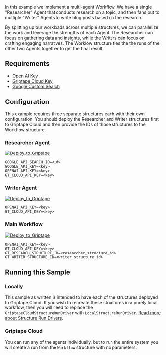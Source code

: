 In this example we implement a multi-agent Workflow. We have a single "Researcher" Agent that conducts research on a topic, and then fans out to multiple "Writer" Agents to write blog posts based on the research.

By splitting up our workloads across multiple structures, we can parallelize the work and leverage the strengths of each Agent. The Researcher can focus on gathering data and insights, while the Writers can focus on crafting engaging narratives. The Worklow structure ties the the runs of the other two Agents together to get the final result.

## Requirements

- [Open AI Key](https://platform.openai.com/api-keys)
- [Griptape Cloud Key](https://cloud.griptape.ai/configuration/api-keys)
- [Google Custom Search](https://developers.google.com/custom-search/v1/introduction)

## Configuration

This example requires three separate structures each with their own configuration. You should deploy the Researcher and Writer structures first to Griptape Cloud and then provide the IDs of those structures to the Workflow structure.

### Researcher Agent

[![Deploy_to_Griptape](https://github.com/griptape-ai/griptape-cloud/assets/2302515/4fd57873-5c93-44a8-8fa3-ac1bf7d73bcc)](https://cloud.griptape.ai/structures/create/github-creation?org=griptape-ai&repo=griptape-sample-structures&branch=main&structure-config-file=griptape-multi-agent-workflows/structure_config_researcher.yaml&name=Researcher&env-var=GOOGLE_API_SEARCH_ID&env-var=GOOGLE_API_KEY&env-var=OPENAI_API_KEY&env-var=GT_CLOUD_API_KEY)

```
GOOGLE_API_SEARCH_ID=<id>
GOOGLE_API_KEY=<key>
OPENAI_API_KEY=<key>
GT_CLOUD_API_KEY=<key>
```

### Writer Agent

[![Deploy_to_Griptape](https://github.com/griptape-ai/griptape-cloud/assets/2302515/4fd57873-5c93-44a8-8fa3-ac1bf7d73bcc)](https://cloud.griptape.ai/structures/create/github-creation?org=griptape-ai&repo=griptape-sample-structures&branch=main&structure-config-file=griptape-multi-agent-workflows/structure_config_writer.yaml&name=Writer&env-var=OPENAI_API_KEY&env-var=GT_CLOUD_API_KEY)

```
OPENAI_API_KEY=<key>
GT_CLOUD_API_KEY=<key>
```

### Main Workflow

[![Deploy_to_Griptape](https://github.com/griptape-ai/griptape-cloud/assets/2302515/4fd57873-5c93-44a8-8fa3-ac1bf7d73bcc)](https://cloud.griptape.ai/structures/create/github-creation?org=griptape-ai&repo=griptape-sample-structures&branch=main&structure-config-file=griptape-multi-agent-workflows/structure_config_workflow.yaml&name=Workflow&env-var=OPENAI_API_KEY&env-var=GT_CLOUD_API_KEY&env-var=GT_RESEARCH_STRUCTURE_ID&env-var=GT_WRITER_STRUCTURE_ID)

```
OPENAI_API_KEY=<key>
GT_CLOUD_API_KEY=<key>
GT_RESEARCH_STRUCTURE_ID=<researcher_structure_id>
GT_WRITER_STRUCTURE_ID=<writer_structure_id>
```

## Running this Sample

### Locally

This sample as written is intended to have each of the structures deployed to Griptape Cloud. If you wish to recreate these structures in a purely local workflow, then you will need to replace the `GriptapeCloudStructureRunDriver` with `LocalStructureRunDriver`. [Read more about Structure Run Drivers](https://docs.griptape.ai/stable/griptape-framework/drivers/structure-run-drivers/).


### Griptape Cloud

You can run any of the agents individually, but to run the entire system you will create a run from the `Workflow` structure with no parameters.
